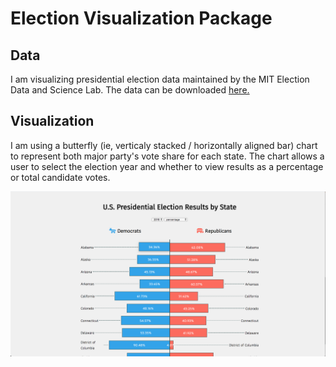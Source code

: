 # Election Visualization Package

## Data
I am visualizing presidential election data maintained by the MIT Election Data and Science Lab. The data can be downloaded [here.](https://dataverse.harvard.edu/dataset.xhtml?persistentId=doi:10.7910/DVN/42MVDX&version=5.0)

## Visualization
I am using a butterfly (ie, verticaly stacked / horizontally aligned bar) chart to represent both major party's vote share for each state. The chart allows a user to select the election year and whether to view results as a percentage or total candidate votes. 


![visualization screenshot](img/screenshot.png)